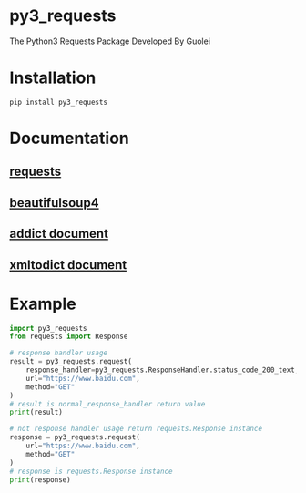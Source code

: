 # py3_requests

The Python3 Requests Package Developed By Guolei

# Installation

```shell
pip install py3_requests
```

# Documentation

## [requests](https://requests.readthedocs.io/en/latest/)

## [beautifulsoup4](https://www.crummy.com/software/BeautifulSoup/bs4/doc.zh/)

## [addict document](https://pypi.org/project/addict/)

## [xmltodict document](https://pypi.org/project/xmltodict/)

# Example

```python
import py3_requests
from requests import Response

# response handler usage 
result = py3_requests.request(
    response_handler=py3_requests.ResponseHandler.status_code_200_text,
    url="https://www.baidu.com",
    method="GET"
)
# result is normal_response_handler return value
print(result)

# not response handler usage return requests.Response instance
response = py3_requests.request(
    url="https://www.baidu.com",
    method="GET"
)
# response is requests.Response instance
print(response)
```
